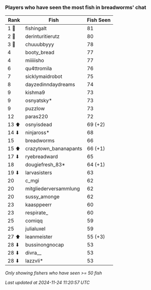 ### Players who have seen the most fish in breadworms' chat
| Rank | Fish | Fish Seen |
|------|--------|-----------|
| 1 🥇  | fishingalt  | 81 |
| 2 🥈  | derinturitierutz  | 80 |
| 3 🥉  | chuuubbyyy  | 78 |
| 4  | booty_bread  | 77 |
| 4  | miiiiisho  | 77 |
| 6  | qu4ttromila  | 76 |
| 7  | sicklymaidrobot  | 75 |
| 8  | dayzedinndaydreams  | 74 |
| 9  | kishma9  | 73 |
| 9  | osnyatsky*  | 73 |
| 9  | puzzlow  | 73 |
| 12  | paras220  | 72 |
| 13 ⬆ | osnyisdead  | 69 (+2) |
| 14 ⬇ | ninjaross*  | 68 |
| 15  | breadworms  | 66 |
| 15 ⬆ | crazytown_bananapants  | 66 (+1) |
| 17 ⬇ | ryebreadward  | 65 |
| 18  | dougiefresh_83*  | 64 (+1) |
| 19 ⬇ | larvasisters  | 63 |
| 20  | c_mgi  | 62 |
| 20  | mitgliederversammlung  | 62 |
| 20  | sussy_amonge  | 62 |
| 23  | kaasppeerr  | 60 |
| 23  | respirate_  | 60 |
| 25  | comiqq  | 59 |
| 25  | julialuxel  | 59 |
| 27 ⬆ | leanmeister  | 55 (+3) |
| 28 ⬇ | bussinongnocap  | 53 |
| 28 ⬇ | divra__  | 53 |
| 28 ⬇ | lazzvli*  | 53 |

_Only showing fishers who have seen >= 50 fish_

_Last updated at 2024-11-24 11:20:57 UTC_